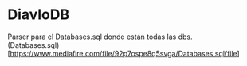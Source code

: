 # DiavloDB
Parser para el Databases.sql donde están todas las dbs.
<br>
(Databases.sql)[https://www.mediafire.com/file/92p7ospe8q5svga/Databases.sql/file]
